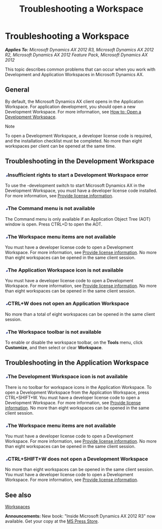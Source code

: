 ﻿---
title: Troubleshooting a Workspace
TOCTitle: Troubleshooting a Workspace
ms:assetid: 2575235f-69da-4258-b554-375f63b3afdb
ms:mtpsurl: https://msdn.microsoft.com/en-us/library/Gg844298(v=AX.60)
ms:contentKeyID: 35241674
ms.date: 05/18/2015
mtps_version: v=AX.60
---

# Troubleshooting a Workspace 


_**Applies To:** Microsoft Dynamics AX 2012 R3, Microsoft Dynamics AX 2012 R2, Microsoft Dynamics AX 2012 Feature Pack, Microsoft Dynamics AX 2012_

This topic describes common problems that can occur when you work with Development and Application Workspaces in Microsoft Dynamics AX.

## General

By default, the Microsoft Dynamics AX client opens in the Application Workspace. For application development, you should open a new Development Workspace. For more information, see [How to: Open a Development Workspace](how-to-open-a-development-workspace.md).


> [!NOTE]
> <P>To open a Development Workspace, a developer license code is required, and the installation checklist must be completed. No more than eight workspaces per client can be opened at the same time.</P>



## Troubleshooting in the Development Workspace

### ![Gg844298.collapse\_all(en-us,AX.60).gif](images/Gg863931.collapse_all(en-us,AX.60).gif "Gg844298.collapse_all(en-us,AX.60).gif")Insufficient rights to start a Development Workspace error

To use the -development switch to start Microsoft Dynamics AX in the Development Workspace, you must have a developer license code installed. For more information, see [Provide license information](https://msdn.microsoft.com/en-us/library/aa496447\(v=ax.60\)).

### ![Gg844298.collapse\_all(en-us,AX.60).gif](images/Gg863931.collapse_all(en-us,AX.60).gif "Gg844298.collapse_all(en-us,AX.60).gif")The Command menu is not available

The Command menu is only available if an Application Object Tree (AOT) window is open. Press CTRL+D to open the AOT.

### ![Gg844298.collapse\_all(en-us,AX.60).gif](images/Gg863931.collapse_all(en-us,AX.60).gif "Gg844298.collapse_all(en-us,AX.60).gif")The Workspace menu items are not available

You must have a developer license code to open a Development Workspace. For more information, see [Provide license information](https://msdn.microsoft.com/en-us/library/aa496447\(v=ax.60\)). No more than eight workspaces can be opened in the same client session.

### ![Gg844298.collapse\_all(en-us,AX.60).gif](images/Gg863931.collapse_all(en-us,AX.60).gif "Gg844298.collapse_all(en-us,AX.60).gif")The Application Workspace icon is not available

You must have a developer license code to open a Development Workspace. For more information, see [Provide license information](https://msdn.microsoft.com/en-us/library/aa496447\(v=ax.60\)). No more than eight workspaces can be opened in the same client session.

### ![Gg844298.collapse\_all(en-us,AX.60).gif](images/Gg863931.collapse_all(en-us,AX.60).gif "Gg844298.collapse_all(en-us,AX.60).gif")CTRL+W does not open an Application Workspace

No more than a total of eight workspaces can be opened in the same client session.

### ![Gg844298.collapse\_all(en-us,AX.60).gif](images/Gg863931.collapse_all(en-us,AX.60).gif "Gg844298.collapse_all(en-us,AX.60).gif")The Workspace toolbar is not available

To enable or disable the workspace toolbar, on the **Tools** menu, click **Customize**, and then select or clear **Workspace**.

## Troubleshooting in the Application Workspace

### ![Gg844298.collapse\_all(en-us,AX.60).gif](images/Gg863931.collapse_all(en-us,AX.60).gif "Gg844298.collapse_all(en-us,AX.60).gif")The Development Workspace icon is not available

There is no toolbar for workspace icons in the Application Workspace. To open a Development Workspace from the Application Workspace, press CTRL+SHIFT+W. You must have a developer license code to open a Development Workspace. For more information, see [Provide license information](https://msdn.microsoft.com/en-us/library/aa496447\(v=ax.60\)). No more than eight workspaces can be opened in the same client session.

### ![Gg844298.collapse\_all(en-us,AX.60).gif](images/Gg863931.collapse_all(en-us,AX.60).gif "Gg844298.collapse_all(en-us,AX.60).gif")The Workspace menu items are not available

You must have a developer license code to open a Development Workspace. For more information, see [Provide license information](https://msdn.microsoft.com/en-us/library/aa496447\(v=ax.60\)). No more than eight workspaces can be opened in the same client session.

### ![Gg844298.collapse\_all(en-us,AX.60).gif](images/Gg863931.collapse_all(en-us,AX.60).gif "Gg844298.collapse_all(en-us,AX.60).gif")CTRL+SHIFT+W does not open a Development Workspace

No more than eight workspaces can be opened in the same client session. You must have a developer license code to open a Development Workspace. For more information, see [Provide license information](https://msdn.microsoft.com/en-us/library/aa496447\(v=ax.60\)).

## See also

[Workspaces](workspaces.md)

  
**Announcements:** New book: "Inside Microsoft Dynamics AX 2012 R3" now available. Get your copy at the [MS Press Store](https://www.microsoftpressstore.com/store/inside-microsoft-dynamics-ax-2012-r3-9780735685109).

